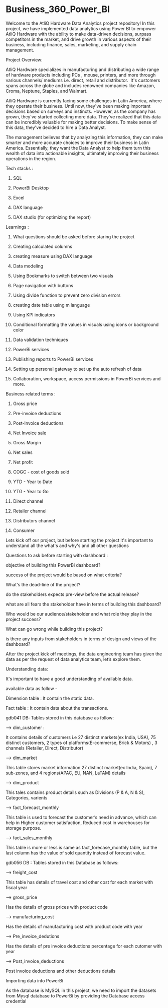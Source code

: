 # Business_360_Power_BI
Welcome to the AtliQ Hardware Data Analytics project repository! In this project, we have implemented data analytics using Power BI to empower AtliQ Hardware with the ability to make data-driven decisions, surpass competitors in the market, and drive growth in various aspects of their business, including finance, sales, marketing, and supply chain management.

Project Overview:	

AtliQ Hardware specializes in manufacturing and distributing a wide range of hardware products including PCs , mouse, printers, and more through various channels/ mediums i.e. direct, retail and distributor. 
It's customers spans across the globe and includes renowned companies like Amazon, Croma, Neptune, Staples, and Walmart.

AtliQ Hardware is currently facing some challenges in Latin America, where they operate their business. Until now, they've been making important decisions based on surveys and instincts.
However, as the company has grown, they've started collecting more data. They've realized that this data can be incredibly valuable for making better decisions. To make sense of this data, they've decided to hire a Data Analyst. 

The management believes that by analyzing this information, they can make smarter and more accurate choices to improve their business in Latin America. Essentially, they want the Data Analyst to help them turn this wealth of data into actionable insights, ultimately improving their business operations in the region.


Tech stacks :

1. SQL

2. PowerBi Desktop

3. Excel

4. DAX language

5. DAX studio (for optimizing the report) 


Learnings :

1. What questions should be asked before staring the project 

2. Creating calculated columns
 
3. creating measure using DAX language
 
4. Data modeling
 
6. Using Bookmarks to switch between two visuals
   
8. Page navigation with buttons

9. Using divide function to prevent zero division errors

10. creating date table using m language
 
11. Using KPI indicators
 
12. Conditional formatting the values in visuals using icons or background color

13. Data validation techniques

14. PowerBi services

15. Publishing reports to PowerBi services

16. Setting up personal gateway to set up the auto refresh of data 

17. Collaboration, workspace, access permissions in PowerBi services and more.


Business related terms :

1. Gross price 

2. Pre-invoice deductions 

3. Post-Invoice deductions 

4. Net Invoice sale 

5. Gross Margin 

6. Net sales 

7. Net profit 

8. COGC - cost of goods sold 

9. YTD - Year to Date 

10. YTG - Year to Go 

11. Direct channel

12. Retailer channel

13. Distributors channel

14. Consumer

Lets kick off our project, but before starting the project it's important to understand all the what's and why's and all other questions 

Questions to ask before starting with dashboard :

  objective of building this PowerBi dashboard? 

  success of the project would be based on what criteria? 

  What's the dead-line of the project? 

  do the stakeholders expects pre-view before the actual release? 

  what are all fears the stakeholder have in terms of building this dashboard? 

  Who would be our audience/stakeholder and what role they play in the project success? 

  What can go wrong while building this project? 

  is there any inputs from stakeholders in terms of design and views of the dashboard? 

After the project kick off meetings, the data engineering team has given the data as per the request of data analytics team, let’s explore them.

Understanding data:

It's important to have a good understanding of available data.

available data as follow -

Dimension table : It contain the static data.

Fact table : It contain data about the transactions.

gdb041 DB: Tables stored in this database as follow:

--> dim_customer : 

It contains details of customers i.e 27 distinct markets(ex India, USA), 75 distinct customers, 2 types of platforms(E-commerse, Brick & Motors) , 3 channels (Retailer, Direct, Distributor)

--> dim_market 

This table stores market information 27 distinct market(ex India, Spain), 7 sub-zones, and 4 regions(APAC, EU, NAN, LaTAM) details

--> dim_product 

This tales contains product details such as Divisions (P & A, N & S), Categories, varients

--> fact_forecast_monthly 

This table is used to forecast the customer’s need in advance, which can help in Higher customer satisfaction, Reduced cost in warehouses for storage purpose.

--> fact_sales_monthly 

This table is more or less is same as fact_forecase_monthly table, but the last column has the value of sold quantity instead of forecast value. 


gdb056 DB :
Tables stored in this Database as follows: 

--> freight_cost 

This table has details of travel cost and other cost for each market with fiscal year 

--> gross_price 

Has the details of gross prices with product code 

--> manufacturing_cost 

Has the details of manufacturing cost with product code with year 

--> Pre_invoice_dedutions 

Has the details of pre invoice deductions percentage for each cutomer with year 

--> Post_invoice_deductions 

Post invoice deductions and other deductions details 


Importing data into PowerBi 

As the database is MySQL in this project, we need to import the datasets from Mysql database to PowerBi by providing the Database access credential 
